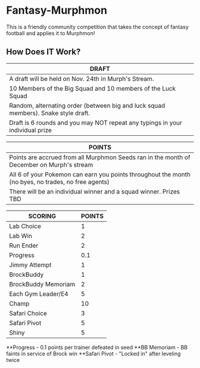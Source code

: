 # Fantasy-Murphmon
This is a friendly community competition that takes the concept of fantasy football and applies it to Murphmon!

## How Does IT Work?

|DRAFT|
|-|
|A draft will be held on Nov. 24th in Murph's Stream.|
|10 Members of the Big Squad and 10 members of the Luck Squad|
|Random, alternating order (between big and luck squad members). Snake style draft.|
|Draft is 6 rounds and you may NOT repeat any typings in your individual prize|

|POINTS|
|-|
|Points are accrued from all Murphmon Seeds ran in the month of December on Murph's stream|
|All 6 of your Pokemon can earn you points throughout the month (no byes, no trades, no free agents)|
|There will be an individual winner and a squad winner. Prizes TBD|

|SCORING|POINTS|
|-|-|
|Lab Choice| 1 |
|Lab Win| 2 |
|Run Ender| 2 |
|Progress| 0.1 |
|Jimmy Attempt| 1 |
|BrockBuddy| 1 |
|BrockBuddy Memoriam| 2 |
|Each Gym Leader/E4| 5 |
|Champ| 10 |
|Safari Choice| 3 |
|Safari Pivot| 5 |
|Shiny| 5 |

**Progress - 0.1 points per trainer defeated in seed
**BB Memoriam - BB faints in service of Brock win
**Safari Pivot - "Locked in" after leveling twice
